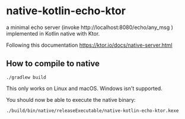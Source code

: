 # native-kotlin-echo-ktor

a minimal echo server (invoke http://localhost:8080/echo/any_msg ) implemented in Kotlin native with Ktor.

Following this documentation https://ktor.io/docs/native-server.html

## How to compile to native

```
./gradlew build
```
This only works on Linux and macOS. Windows isn't supported.

You should now be able to execute the native binary:
```
./build/bin/native/releaseExecutable/native-kotlin-echo-ktor.kexe
```
